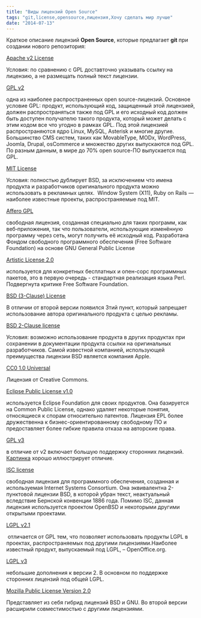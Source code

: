 ```yaml
---
title: "Виды лицензий Open Source"
tags: "git,license,opensource,лицензия,Хочу сделать мир лучше"
date: "2014-07-13"
---
```


Краткое описание лицензий **Open Source**, которые предлагает **git** при создании нового репозитория:

[Apache v2 License](http://www.apache.org/licenses/LICENSE-2.0.html)

Условия: по сравнению с GPL доставточно указывать ссылку на лицензию, а не размещать полный текст лицензии.

[GPL v2](http://www.gnu.org/licenses/gpl-2.0.html)

одна из наиболее распространенных open source-лицензий. Основное условие GPL: продукт, использующий код, защищенный этой лицензией, должен распространяться также под GPL и его исходный код должен быть доступен получателю такого продукта, который может делать с этим кодом все что угодно в рамках GPL. Под этой лицензией распространяются ядро Linux, MySQL, Asterisk и многие другие. Большинство CMS систем, таких как MovableType, MODx, WordPress, Joomla, Drupal, osCommerce и множество других выпускаются под GPL. По разным данным, в мире до 70% open source-ПО выпускается под GPL.

[MIT License](http://opensource.org/licenses/MIT)

Условия: полностью дублирует BSD, за исключением что имена продукта и разработчиков оригинального продукта можно использовать в рекламных целях.  Window System (X11), Ruby on Rails — наиболее известные проекты, распространяемые под MIT.

[Affero GPL](http://www.gnu.org/licenses/agpl-3.0.html)

свободная лицензия, созданная специально для таких программ, как веб‐приложения, так что пользователи, использующие изменённую программу через сеть, могут получить её исходный код. Разработана Фондом свободного программного обеспечения (Free Software Foundation) на основе GNU General Public License

[Artistic License 2.0](http://opensource.org/licenses/Artistic-2.0)

используется для конкретных бесплатных и опен-сорс программных пакетов, это в первую очередь - стандартная реализация языка Perl. Подвергнута критике Free Software Foundation.

[BSD (3-Clause) License](http://opensource.org/licenses/BSD-3-Clause)

В отличии от второй версии появился 3тий пункт, который запрещает использование автора оригинального продукта с целью рекламы.

[BSD 2-Clause license](http://opensource.org/licenses/BSD-2-Clause)

Условия: возможно использование продукта в других продуктах при сохранении в документации продукта ссылки на оригинальных разработчиков. Самой известной компанией, использующей преимущества лицензии BSD является компания Apple.

[CC0 1.0 Universal](http://creativecommons.org/publicdomain/zero/1.0/legalcode)

Лицензия от Creative Commons.

[Eclipse Public License v1.0](https://www.eclipse.org/legal/epl-v10.html)

используется Eclipse Foundation для своих продуктов. Она базируется на Common Public License, однако удаляет некоторые понятия, относящиеся к спорам относительно патентов. Лицензия EPL более дружественна к бизнес-ориентированному свободному ПО и предоставляет более гибкие правила отказа на авторские права.

[GPL v3](http://www.gnu.org/copyleft/gpl.html)

в отличие от v2 включает большую поддержку сторонних лицензий. [Картинка](https://www.gnu.org/licenses/quick-guide-gplv3-compatibility.png) хорошо иллюстрирует отличие.

[ISC license](https://www.isc.org/downloads/software-support-policy/isc-license/)

свободная лицензия для программного обеспечения, созданная и используемая Internet Systems Consortium. Она эквивалентна 2-пунктовой лицензии BSD, в которой убран текст, неактуальный вследствие Бернской конвенции 1886 года. Помимо ISC, данная лицензия используется проектом OpenBSD и некоторыми другими открытыми проектами.

[LGPL v2.1](https://www.gnu.org/licenses/lgpl-2.1.html)

 отличается от GPL тем, что позволяет использовать продукты LGPL в проектах, распространяемых под другими лицензиями.Наиболее известный продукт, выпускаемый под LGPL, – OpenOffice.org.

[LGPL v3](https://www.gnu.org/licenses/lgpl.html)

небольшие дополнения к версии 2. В основном по поддержке сторонних лицензий под общей LGPL.

[Mozilla Public License Version 2.0](http://www.mozilla.org/MPL/2.0/)

Представляет из себя гибрид лицензий BSD и GNU. Во второй версии расширили совместимостью с другими лицензиями.
